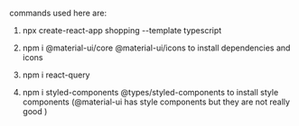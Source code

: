 commands used here are:

1. npx create-react-app
   shopping --template typescript

2. npm i @material-ui/core @material-ui/icons
   to install dependencies and icons

3. npm i react-query

4. npm i styled-components @types/styled-components
   to install style components (@material-ui has style components but they are not really good )

